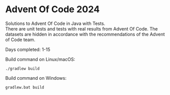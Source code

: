 # Advent Of Code 2024

Solutions to Advent Of Code in Java with Tests.<br />
There are unit tests and tests with real results from Advent Of Code.
The datasets are hidden in accordance with the recommendations of the Advent of Code team.

Days completed: 1-15 <br />

Build command on Linux/macOS:
```
./gradlew build
```

Build command on Windows:
```
gradlew.bat build
```
